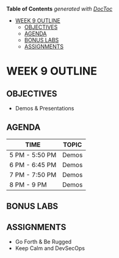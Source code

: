 <!-- START doctoc generated TOC please keep comment here to allow auto update -->
<!-- DON'T EDIT THIS SECTION, INSTEAD RE-RUN doctoc TO UPDATE -->
**Table of Contents**  *generated with [DocToc](https://github.com/thlorenz/doctoc)*

- [WEEK 9 OUTLINE](#week-9-outline)
  - [OBJECTIVES](#objectives)
  - [AGENDA](#agenda)
  - [BONUS LABS](#bonus-labs)
  - [ASSIGNMENTS](#assignments)

<!-- END doctoc generated TOC please keep comment here to allow auto update -->

# WEEK 9 OUTLINE

## OBJECTIVES
- Demos & Presentations

## AGENDA
TIME | TOPIC
---|---
5 PM - 5:50 PM | Demos
6 PM - 6:45 PM | Demos
7 PM - 7:50 PM | Demos
8 PM - 9 PM | Demos

## BONUS LABS

## ASSIGNMENTS
- Go Forth & Be Rugged
- Keep Calm and DevSecOps
